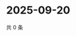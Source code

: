 # 2025-09-20

共 0 条

<!-- BEGIN ZHIHUQUESTIONS -->
<!-- 最后更新时间 Sat Sep 20 2025 23:09:25 GMT+0800 (China Standard Time) -->

<!-- END ZHIHUQUESTIONS -->
